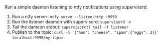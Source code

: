 Run a simple daemon listening to ntfy notifications using supervisord.

 1. Run a ntfy server:  `ntfy serve --listen-http :9999`
 2. Run the listener daemon with supervisord: `supervisord -n`
 3. Tail the dameon stdout: `supervisorctl tail -f listener`
 4. Publish to the topic: `curl -d '{"ham": "cheese", "spam":{"eggs": 3}}' localhost:9999/my-topic`.



